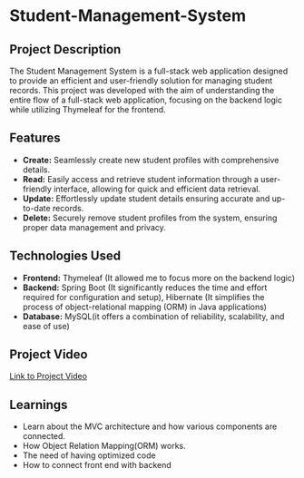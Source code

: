 # Student-Management-System

## Project Description
The Student Management System is a full-stack web application designed to provide an efficient and user-friendly solution for managing student records. This project was developed with the aim of understanding the entire flow of a full-stack web application, focusing on the backend logic while utilizing Thymeleaf for the frontend.

## Features
- **Create:** Seamlessly create new student profiles with comprehensive details.
- **Read:** Easily access and retrieve student information through a user-friendly interface, allowing for quick and efficient data retrieval.
- **Update:** Effortlessly update student details ensuring accurate and up-to-date records.
- **Delete:** Securely remove student profiles from the system, ensuring proper data management and privacy.

## Technologies Used
- **Frontend:** Thymeleaf (It allowed me to focus more on the backend logic)
- **Backend:** Spring Boot (It significantly reduces the time and effort required for configuration and setup), Hibernate (It simplifies the process of object-relational mapping (ORM) in Java applications)
- **Database:** MySQL(it offers a combination of reliability, scalability, and ease of use)

## Project Video

[Link to Project Video](project_video_link_here)

## Learnings

- Learn about the MVC architecture and how various components are connected.
- How Object Relation Mapping(ORM) works.
- The need of having optimized code
- How to connect front end with backend 



